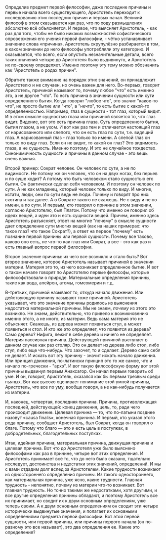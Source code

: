 Определив предмет первой философии, даже последние причины и первые начала всего существующего, Аристотель переходит к исследованию этих последних причин и первых начал. Великий философ в этом сказывается как раз, что по ходу размышления абсолютно всё объясняется. И первое, что выясняет Аристотель, - как раз для того, чтобы не было никаких возможностей софистического опровержения его учения первой философии, - чётко устанавливает значение слова «причина». Аристотель скрупулёзно разбирается в том, в каком значении до него философы употребляли эту категорию. И оказывается, что всего, если опустить незначительные детали, всего таких значений четыре до Аристотеля было выдивинуто, и Аристотель их по-своему определяет. Именно поэтому эту тему можно обозначить как "Аристотель о родах причин". 

Обратите также внимание на порядок этих значений, он принадлежит Аристотелю и не случаен, но очень важен для него. Во-первых, говорит Аристотель, причиной называют то, почему любое "что" есть именно это, а не другое "что". То есть причина в значении сущности или сути определенного бытия. Когда говорят "любое что", это значит "какое-то что", не просто бытие или "что", а "нечто", то есть бытие с какой-то определенностью. Например, глаз в сущности - тот глаз, который видит. И в этом смысле сущностью глаза или причиной является то, что глаз видит. Видение, вот это есть причина глаза. Суть определенного бытия, бытия глазом, а не ухом. И вот как раз тем и отличается настоящий глаз от нарисованного или слепого, что он есть глаз по сути, т.е. видящий глаз. А нарисованный глаз - глаз только по имени. А слепой глаз он только по виду глаз. Если он не видит, то какой он глаз? Это видимость глаза, а не сущность. Именно поэтому. И это не случайное тождество. Синонимичность сущности и причины в данном случае - это вещь очень важная. 
 
 Второй пример: Сократ человек. Он человек по сути, а не по видимости. Не потому же он человек, что он на двух ногах, без перьев и по суше ходит? А потому что быть человеком стало сущностью его бытия. Он фактически сделал себя человеком. И поэтому он человек по сути. А не как младенец, который человек только по виду. И многие, кстати, люди, они по сути ведь не люди. Почему и говорят про них: скотина и так далее. А о Сократе такого не скажешь. Не с виду и не по имени, а по сути. И первым, кто говорил о причине в этом значении, согласно Аристотелю, был Платон. Потому что именно он говорил об идеях вещей, а идеи это и есть сущности вещей. Причем, именно здесь Аристотель разъясняет, ответ на многие "почему" в смысле сущности дает определение сути многих вещей (как на наших примерах: что такое глаз? что такое Сократ?), а ответ на первое "почему" есть познание первой причины или первой сущности. Почему все таково, каково оно есть, не что-то как глаз или Сократ, а все - это как раз и есть главный вопрос первой философии. 
 
 Второе значение причины: из чего все возникло и стало быть? Вот второе значение, которое Аристотель называет причиной в значении материи. Материя это то, из чего возникает определенное бытие. И вот о таком начале говорят по Аристотелю первые философы, которые философствовали о природе. Материальные определения причины, такие как вода, апейрон, атомы, гомеомерии и т.д. 
 
 В-третьих, причиной называют то, откуда начало движения. Или действующую причину называют тоже причиной. Аристотель указывает, что это значение причины родилось из выяснения недостатка материальной причины. Мы не знаем, *почему* из этого это возникло. Не знаем, действительно, что привело к возникновению именно этого, а не иного, из материи. Ведь сама материя это не объясняет. Скажешь, из дерева может появиться стул, а может появиться и стол. И кто же это определяет, что появится из дерева? Само дерево? Нифига, лежит в себе дерево и ничего не определяет. Материя пассивная причина. Действующей причиной выступает в данном случае как раз столяр. Это он делает из дерева либо стол, либо стул, либо еще что-нибудь. Что захочет, то и сделает. Дерево само себя не делает. И искать вот эту причину - значит искать начало движения. Или принцип движения, по-латински принцип это то же самое, что и начало по-гречески - "архэ". И вот такую философскую форму вот этой причины выдвинул первым Анаксагор. Он начал первым говорить об уме. И он, говорит, Аристотель, оказался как бы первым трезвым среди пьяных. Вот как высоко оценивает понимание этой умной причины, Аристотель, что все по уму, вообще говоря, а не как-нибудь получается из материи. 
 
 И, наконец, четвертая, последняя причина. Причина, противолежащая последней, действующей: конец движения, цель, то, ради чего происходит движение. Целевая причина — то, что по-латыни позднее назовут «causa finalis», конечная причина. И первый, кто указал этого рода причину, сообщает Аристотель, был Сократ, когда он говорил о благе. Потому что благо — это и есть цель в поступках, в добродетельных, благодетельных поступках. 
 
 Итак, идейная причина, материальная причина, движущая причина и целевая причина. Вот что до Аристотеля уже было выяснено философами как раз в причине, четыре вот этих определения. И Аристотель принимает всё то, что до него было сказано, тщательно исследует, достоинства и недостатки этих значений, определений. И мы с вами отдадим долг вслед за Аристотелем. Какие трудности возникают из одностороннего определения причины. Из такого одностороннего, как материальная причина, уже ясно, какие трудности. Главная трудность - непонятно, почему из материи что-то возникает. Вот главная трудность. Но точно такими же недостатками, хотя другими, и все другие определения причины обладают, и поэтому Аристотель все их принимает, но сводит их к двум основным определениям, уже теперь своим. А к двум основным определениям он сводит эти четыре исторически выдвинутые значения, и полагает их основными определениями предмета первой философии. Вот этой первой сущности, или первой причины, или причины первого начала (он по-разному это все называет), это два определения ее. Какие это определения?

